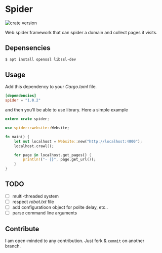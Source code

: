 # Spider

![crate version](https://img.shields.io/crates/v/spider.svg)

Web spider framework that can spider a domain and collect pages it visits.

## Depensencies

~~~bash
$ apt install openssl libssl-dev
~~~

## Usage

Add this dependency to your _Cargo.toml_ file.

~~~toml
[dependencies]
spider = "1.0.2"
~~~

and then you'll be able to use library. Here a simple example

~~~rust
extern crate spider;

use spider::website::Website;

fn main() {
    let mut localhost = Website::new("http://localhost:4000");
    localhost.crawl();

    for page in localhost.get_pages() {
        println!("- {}", page.get_url());
    }
}
~~~


## TODO

- [ ] multi-threaded system
- [ ] respect _robot.txt_ file
- [ ] add configuratioon object for polite delay, etc..
- [ ] parse command line arguments

## Contribute

I am open-minded to any contribution. Just fork & `commit` on another branch.


